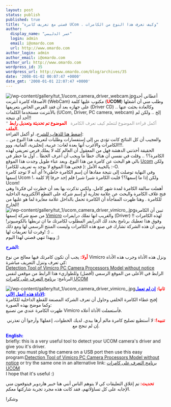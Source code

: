 ```yaml
---
layout: post
status: publish
published: true
title: "قصتي مع تعريف كامرة UCom . وكيف تعرف هذا النوع من الكامرات"
author:
  display_name: "عمر الدليمي"
  login: admin
  email: i@omardo.com
  url: http://www.omardo.com
author_login: admin
author_email: i@omardo.com
author_url: http://www.omardo.com
wordpress_id: 35
wordpress_url: http://www.omardo.com/blog/archives/35
date: '2008-01-02 00:07:47 +0000'
date_gmt: '2008-01-01 22:07:47 +0000'
---
```

<p><img alt="/wp-content/gallery/tut_1/ucom_camera_driver_webcam.jpg" title="/wp-content/gallery/tut_1/ucom_camera_driver_webcam.jpg" url="كامرة Ucom بمعالج Vimicro" />أعطاني أحد الأصدقاء كامرة أنترنت (WebCam) مكتوب عليها كلمة (<strong><span style="color: #ff0000;">U</span>COM</strong>) وطلب مني أن أشغلها على جهازه بعد أن فقد القرص الخاص بتعريفها (Driver CD) .. وكالعادة بحثت عنها بالأنترنت مستخدما الكلمات (UCom, Driver, PC camera, webcam) إلخ .. ولكن لم أجد أي نتيجة!!<br />
<span style="color: #999999;">* أكمل قراءة الموضوع لتتعلم كيف تعرف الكامرة   <span style="color: #ff0000;"><strong>الموضوع تم تحديثة وتعديل رابط الملف.</strong></span></span><!--more--><br />
<a href="#explain">إضغط هنا للذهاب للشرح</a>، او أكمل القراءة:<br />
.. والعجيب أن كل النتائج كانت تؤدي بي إلى إستفسارات وطلبات لتعريف هذا النوع من الكامرات والأغرب أنها بعدة لغات: عربية، إنجليزية، ألمانية، ووو!!!.<br />
الحقيقة أخذتني الدهشة فهل من المعقول أن العالم كله لا يملك قرص تعريفي لهذه الكامرة؟؟  .. وقلت في نفسي أن هناك خطأ ما ويجب أن أعرف الخطأ .. أول ما خطر في بالي هو البحث عن كامرة من هذا النوع. وبعد عناء طويل وجدت هذا الموقع <a title="موقع ucom pc camera driver webcam" href="http://www.ucom-cn.com">Ucom</a> ولكن يالخيبة الأمل :( فحتى هذا الموقع لا يوجد به تعريف للكامرا :-O.<br />
وفي النهاية توصلت إلى نتيجة مفادها أن إسم الكامرة خاطيء! أي أنه لا توجد كامرة إسمها Ucom !، ولكن إذا ما إسمها؟؟ قلبت الكامرة شبرا شبرا فلم إجد حرفا إلا كلمة Ucom!<br />
أهملت سالفة الكامرة لمدة شهر كامل، ولكني تذكرت بها بعد أن خطرت لي فكرة! وهي فتح غلاف الكامرة والبحث عن علامة تجارية أو إسم شركة على القطع الألكترونية الداخلية للكامرة . وهنا ظهرت المفاجأة أن الكامرة تحمل بالداخل علامة مغايرة لما هو عليها من الخارج!<br />
<img alt="/wp-content/gallery/tut_1/ucom_camera_driver_vimicro_.jpg" title="/wp-content/gallery/tut_1/ucom_camera_driver_vimicro_.jpg" url="الدارات الكهربائية للكامرة وماركة المعالج" />تبين أن الكامرة من صنع شركة إسمها <a title="vimicro webcam driver" href="http://www.vimicro.com">Vimicro</a> والغريب انها تملك درايفرات (Driver) لهذه الكامرات !! وفوق هذا تعطيك برنامج يحدد لك الدرايفر المطلوب لكامرتك ما ان تربطها بالكومبيوتر! وتبين ان هذه الشركة تشارك في صنع هذه الكامرات وليست المنتج الرسمي لها ومع ذلك وفرت لنا تعريفات لها! :) ..<br />
وبهذا تنهي قصتي لهذا اليوم ;)</p>
<p id="explain">
<p><span style="color: #0000ff;"><strong>الشرح:</strong></span></p>
<p><span style="color: #ff0000;"><strong>أولا:</strong></span> يجب أن تكون كامرتك فيها معالج من نوع Vimicro ونزل هذه الأداة وجرب هذه الأداة كي تعرف وتنزل التعريف مباشرة:<br />
<a href="http://www.vimicro.com/english/product/ChipTypedetector.zip">Detection Tool of Vimicro PC Camera Processors Model without notice</a><br />
الرابط في الأعلى من الموقع الرسمي (أفضل) وللطواريء هذا الرابط من موقعي لنفس البرنامج: <a href="http://www.omardo.com/blog/wp-content/uploads/vimicro-chip-typedetector.zip" />برنامج التعرف على كامرات UCOM</a></p>
<p><img alt="/wp-content/gallery/tut_1/ucom_camera_driver_vimicro_.jpg" title="/wp-content/gallery/tut_1/ucom_camera_driver_vimicro_.jpg" url="الدارات الكهربائية للكامرة وماركة المعالج" /><span style="color: #ff0000;"><strong>ثانيا:</strong></span> <strong><span style="color: #0000ff;"><span style="text-decoration: underline;">إن لم تعمل الاداة هذه أعمل الآتي</span>:</span></strong><br />
إفتح غطاء الكامرة الخلفي وحاول أن تعرف الشركة المصنعة للقطع الداخلية للكامرة وكما موضح بهذه الصورة:<br />
ظهرت الكامرة عندي من تصنيع Vimicro فأستعملت الأداة أعلاه.</p>
<p style="text-align: center;"><strong><span style="color: #ff0000;">تنبيه!: </span></strong>لا أستطيع تصليح كامرة مالم أرها بيدي. لديك الخطوات، إعملها! وأرجوا أن تعذرني إن لم تنجح مع.</p>
<p id="en" class="main_ltr"><span style="color: #0000ff;"><strong> English:</strong></span><br />
briefly: this is a very useful tool to detect your UCOM camera's driver and give you it's driver.<br />
note: you must plug the camera on a USB port then use this easy program:<a href="http://www.vimicro.com/english/product/ChipTypedetector.zip">Detection Tool of Vimicro PC Camera Processors Model without notice</a> or try the same one in an alternative link: <a href="http://www.omardo.com/blog/wp-content/uploads/vimicro-chip-typedetector.zip" />برنامج التعرف على كامرات UCOM</a><br />
I hope that it's useful :)</p>
<p><span style="color: #ff0000;"><strong>تحديث: </strong></span>تم إغلاق التعليقات كي لا يتوهم الناس أنني هنا خبير هاردوير فيتوقعون مني الإجابه على كل تساؤلاتهم، فقد كانت هذه مجرد تجربة شاركتها معكم.</p>
<p>وشكرا</p>

